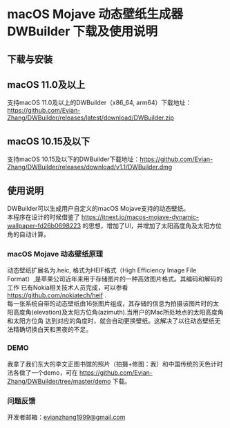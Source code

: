# macOS Mojave 动态壁纸生成器 DWBuilder 下载及使用说明
## 下载与安装

## macOS 11.0及以上

支持macOS 11.0及以上的DWBuilder（x86_64, arm64）下载地址：<https://github.com/Evian-Zhang/DWBuilder/releases/latest/download/DWBuilder.zip>

## macOS 10.15及以下

支持macOS 10.15及以下的DWBuilder下载地址：<https://github.com/Evian-Zhang/DWBuilder/releases/download/v1.1/DWBuilder.dmg>

## 使用说明
DWBuilder可以生成用户自定义的macOS Mojave支持的动态壁纸。<br>
本程序在设计的时候借鉴了 https://itnext.io/macos-mojave-dynamic-wallpaper-fd26b0698223 的思想，增加了UI，并增加了太阳高度角及太阳方位角的自动计算。<br>

### macOS Mojave 动态壁纸原理
动态壁纸扩展名为.heic, 格式为HEIF格式（High Efficiency Image File Format）,是苹果公司近年来用于存储图片的一种高效图片格式。其编码和解码的工作
已有Nokia相关技术人员完成，可以参看 https://github.com/nokiatech/heif .<br>
每一张系统自带的动态壁纸由16张图片组成，其存储的信息为拍摄该图片时的太阳高度角(elevation)及太阳方位角(azimuth).当用户的Mac所处地点的太阳高度角和太阳方位角
达到对应的角度时，就会自动更换壁纸。这解决了以往动态壁纸无法精确切换白天和黑夜的不足。

### DEMO

我拿了我们东大的李文正图书馆的照片（拍摄+修图：我）和中国传统的天色计时法各做了一个demo，可在 https://github.com/Evian-Zhang/DWBuilder/tree/master/demo 下载。

### 问题反馈

开发者邮箱：evianzhang1999@gmail.com
